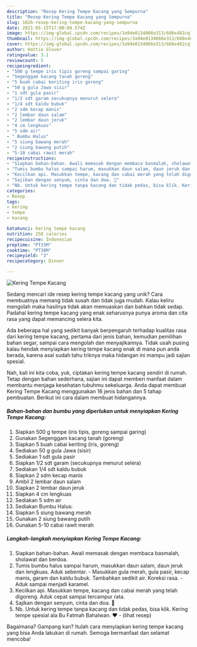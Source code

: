 ```yaml
---
description: "Resep Kering Tempe Kacang yang Sempurna"
title: "Resep Kering Tempe Kacang yang Sempurna"
slug: 1026-resep-kering-tempe-kacang-yang-sempurna
date: 2021-05-15T17:00:04.574Z
image: https://img-global.cpcdn.com/recipes/3a94e0134066e313/680x482cq70/kering-tempe-kacang-foto-resep-utama.jpg
thumbnail: https://img-global.cpcdn.com/recipes/3a94e0134066e313/680x482cq70/kering-tempe-kacang-foto-resep-utama.jpg
cover: https://img-global.cpcdn.com/recipes/3a94e0134066e313/680x482cq70/kering-tempe-kacang-foto-resep-utama.jpg
author: Hattie Glover
ratingvalue: 3.1
reviewcount: 5
recipeingredient:
- "500 g tempe iris tipis goreng sampai garing"
- "Segenggam kacang tanah goreng"
- "5 buah cabai keriting iris goreng"
- "50 g gula Jawa sisir"
- "1 sdt gula pasir"
- "1/2 sdt garam secukupnya menurut selera"
- "1/4 sdt kaldu bubuk"
- "2 sdm kecap manis"
- "2 lembar daun salam"
- "2 lembar daun jeruk"
- "4 cm lengkuas"
- "5 sdm air"
- " Bumbu Halus"
- "5 siung bawang merah"
- "2 siung bawang putih"
- "5-10 cabai rawit merah"
recipeinstructions:
- "Siapkan bahan-bahan. Awali memasak dengan membaca basmalah, sholawat dan berdoa."
- "Tumis bumbu halus sampai harum, masukkan daun salam, daun jeruk dan lengkuas. Aduk sebentar. Masukkan gula merah, gula pasir, kecap manis, garam dan kaldu bubuk. Tambahkan sedikit air. Koreksi rasa.  Aduk sampai menjadi karamel."
- "Kecilkan api. Masukkan tempe, kacang dan cabai merah yang telah digoreng. Aduk cepat sampai tercampur rata."
- "Sajikan dengan senyum, cinta dan doa. 🖤"
- "Nb. Untuk kering tempe tanpa kacang dan tidak pedas, bisa klik. Kering tempe spesial ala Bu Fatmah Bahalwan. ♥️           (lihat resep)"
categories:
- Resep
tags:
- kering
- tempe
- kacang

katakunci: kering tempe kacang 
nutrition: 258 calories
recipecuisine: Indonesian
preptime: "PT33M"
cooktime: "PT38M"
recipeyield: "3"
recipecategory: Dinner

---
```



![Kering Tempe Kacang](https://img-global.cpcdn.com/recipes/3a94e0134066e313/680x482cq70/kering-tempe-kacang-foto-resep-utama.jpg)

Sedang mencari ide resep kering tempe kacang yang unik? Cara membuatnya memang tidak susah dan tidak juga mudah. Kalau keliru mengolah maka hasilnya tidak akan memuaskan dan bahkan tidak sedap. Padahal kering tempe kacang yang enak seharusnya punya aroma dan cita rasa yang dapat memancing selera kita.

Ada beberapa hal yang sedikit banyak berpengaruh terhadap kualitas rasa dari kering tempe kacang, pertama dari jenis bahan, kemudian pemilihan bahan segar, sampai cara mengolah dan menyajikannya. Tidak usah pusing kalau hendak menyiapkan kering tempe kacang enak di mana pun anda berada, karena asal sudah tahu triknya maka hidangan ini mampu jadi sajian spesial.




Nah, kali ini kita coba, yuk, ciptakan kering tempe kacang sendiri di rumah. Tetap dengan bahan sederhana, sajian ini dapat memberi manfaat dalam membantu menjaga kesehatan tubuhmu sekeluarga. Anda dapat membuat Kering Tempe Kacang menggunakan 16 jenis bahan dan 5 tahap pembuatan. Berikut ini cara dalam membuat hidangannya.

<!--inarticleads1-->

##### Bahan-bahan dan bumbu yang diperlukan untuk menyiapkan Kering Tempe Kacang:

1. Siapkan 500 g tempe (iris tipis, goreng sampai garing)
1. Gunakan Segenggam kacang tanah (goreng)
1. Siapkan 5 buah cabai keriting (iris, goreng)
1. Sediakan 50 g gula Jawa (sisir)
1. Sediakan 1 sdt gula pasir
1. Siapkan 1/2 sdt garam (secukupnya menurut selera)
1. Sediakan 1/4 sdt kaldu bubuk
1. Siapkan 2 sdm kecap manis
1. Ambil 2 lembar daun salam
1. Siapkan 2 lembar daun jeruk
1. Siapkan 4 cm lengkuas
1. Sediakan 5 sdm air
1. Sediakan  Bumbu Halus:
1. Siapkan 5 siung bawang merah
1. Gunakan 2 siung bawang putih
1. Gunakan 5-10 cabai rawit merah




<!--inarticleads2-->

##### Langkah-langkah menyiapkan Kering Tempe Kacang:

1. Siapkan bahan-bahan. Awali memasak dengan membaca basmalah, sholawat dan berdoa.
1. Tumis bumbu halus sampai harum, masukkan daun salam, daun jeruk dan lengkuas. Aduk sebentar. - Masukkan gula merah, gula pasir, kecap manis, garam dan kaldu bubuk. Tambahkan sedikit air. Koreksi rasa.  - Aduk sampai menjadi karamel.
1. Kecilkan api. Masukkan tempe, kacang dan cabai merah yang telah digoreng. Aduk cepat sampai tercampur rata.
1. Sajikan dengan senyum, cinta dan doa. 🖤
1. Nb. Untuk kering tempe tanpa kacang dan tidak pedas, bisa klik. Kering tempe spesial ala Bu Fatmah Bahalwan. ♥️ -           (lihat resep)




Bagaimana? Gampang kan? Itulah cara menyiapkan kering tempe kacang yang bisa Anda lakukan di rumah. Semoga bermanfaat dan selamat mencoba!
